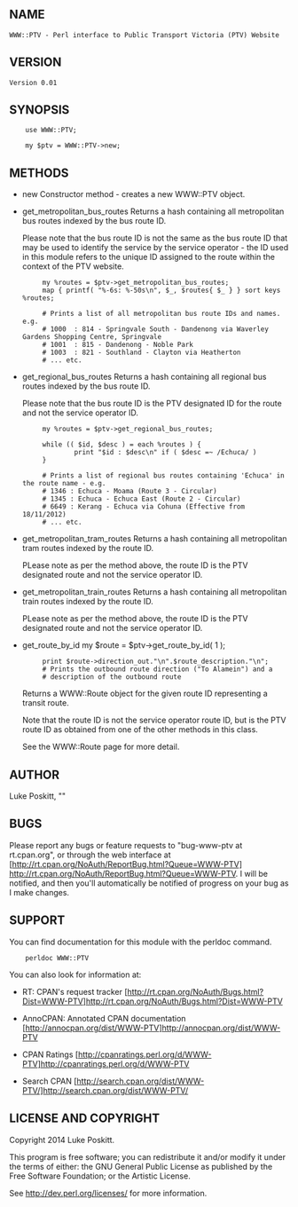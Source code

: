 NAME
----
    WWW::PTV - Perl interface to Public Transport Victoria (PTV) Website

VERSION
-------
    Version 0.01

SYNOPSIS
--------
        use WWW::PTV;

        my $ptv = WWW::PTV->new;
    
METHODS
-------
*  new
    Constructor method - creates a new WWW::PTV object.

*  get_metropolitan_bus_routes
    Returns a hash containing all metropolitan bus routes indexed by the bus
    route ID.

    Please note that the bus route ID is not the same as the bus route ID
    that may be used to identify the service by the service operator - the
    ID used in this module refers to the unique ID assigned to the route
    within the context of the PTV website.

            my %routes = $ptv->get_metropolitan_bus_routes;
            map { printf( "%-6s: %-50s\n", $_, $routes{ $_ } } sort keys %routes;

            # Prints a list of all metropolitan bus route IDs and names. e.g.
            # 1000  : 814 - Springvale South - Dandenong via Waverley Gardens Shopping Centre, Springvale
            # 1001  : 815 - Dandenong - Noble Park                      
            # 1003  : 821 - Southland - Clayton via Heatherton 
            # ... etc.

*  get_regional_bus_routes
    Returns a hash containing all regional bus routes indexed by the bus
    route ID.

    Please note that the bus route ID is the PTV designated ID for the route
    and not the service operator ID.

            my %routes = $ptv->get_regional_bus_routes;

            while (( $id, $desc ) = each %routes ) {
                    print "$id : $desc\n" if ( $desc =~ /Echuca/ )
            }

            # Prints a list of regional bus routes containing 'Echuca' in the route name - e.g.
            # 1346 : Echuca - Moama (Route 3 - Circular)
            # 1345 : Echuca - Echuca East (Route 2 - Circular)
            # 6649 : Kerang - Echuca via Cohuna (Effective from 18/11/2012)
            # ... etc.

*  get_metropolitan_tram_routes
    Returns a hash containing all metropolitan tram routes indexed by the
    route ID.

    PLease note as per the method above, the route ID is the PTV designated
    route and not the service operator ID.

*  get_metropolitan_train_routes
    Returns a hash containing all metropolitan train routes indexed by the
    route ID.

    PLease note as per the method above, the route ID is the PTV designated
    route and not the service operator ID.

*  get_route_by_id
            my $route = $ptv->get_route_by_id( 1 );

            print $route->direction_out."\n".$route_description."\n";
            # Prints the outbound route direction ("To Alamein") and a 
            # description of the outbound route

    Returns a WWW::Route object for the given route ID representing a
    transit route.

    Note that the route ID is not the service operator route ID, but is the
    PTV route ID as obtained from one of the other methods in this class.

    See the WWW::Route page for more detail.

AUTHOR
------
Luke Poskitt, "<ltp at cpan.org>"

BUGS
----
Please report any bugs or feature requests to "bug-www-ptv at
rt.cpan.org", or through the web interface at
[http://rt.cpan.org/NoAuth/ReportBug.html?Queue=WWW-PTV]
http://rt.cpan.org/NoAuth/ReportBug.html?Queue=WWW-PTV. I will be
notified, and then you'll automatically be notified of progress on your
bug as I make changes.

SUPPORT
-------
You can find documentation for this module with the perldoc command.

        perldoc WWW::PTV

You can also look for information at:

* RT: CPAN's request tracker
	[http://rt.cpan.org/NoAuth/Bugs.html?Dist=WWW-PTV]http://rt.cpan.org/NoAuth/Bugs.html?Dist=WWW-PTV

* AnnoCPAN: Annotated CPAN documentation
	[http://annocpan.org/dist/WWW-PTV]http://annocpan.org/dist/WWW-PTV

* CPAN Ratings
	[http://cpanratings.perl.org/d/WWW-PTV]http://cpanratings.perl.org/d/WWW-PTV

* Search CPAN
	[http://search.cpan.org/dist/WWW-PTV/]http://search.cpan.org/dist/WWW-PTV/

LICENSE AND COPYRIGHT
---------------------
Copyright 2014 Luke Poskitt.

This program is free software; you can redistribute it and/or modify it
under the terms of either: the GNU General Public License as published
by the Free Software Foundation; or the Artistic License.

See http://dev.perl.org/licenses/ for more information.

